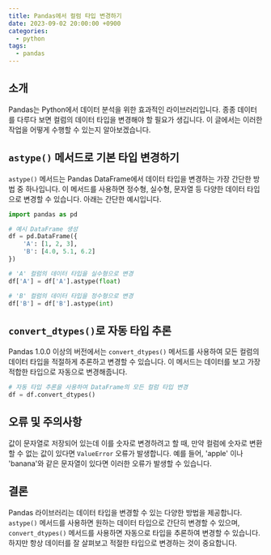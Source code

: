 ```yaml
---
title: Pandas에서 컬럼 타입 변경하기
date: 2023-09-02 20:00:00 +0900
categories:
  - python
tags:
  - pandas
---
```


## 소개
Pandas는 Python에서 데이터 분석을 위한 효과적인 라이브러리입니다. 종종 데이터를 다루다 보면 컬럼의 데이터 타입을 변경해야 할 필요가 생깁니다. 이 글에서는 이러한 작업을 어떻게 수행할 수 있는지 알아보겠습니다.

## `astype()` 메서드로 기본 타입 변경하기
`astype()` 메서드는 Pandas DataFrame에서 데이터 타입을 변경하는 가장 간단한 방법 중 하나입니다. 이 메서드를 사용하면 정수형, 실수형, 문자열 등 다양한 데이터 타입으로 변경할 수 있습니다. 아래는 간단한 예시입니다.

```python
import pandas as pd

# 예시 DataFrame 생성
df = pd.DataFrame({
    'A': [1, 2, 3],
    'B': [4.0, 5.1, 6.2]
})

# 'A' 컬럼의 데이터 타입을 실수형으로 변경
df['A'] = df['A'].astype(float)

# 'B' 컬럼의 데이터 타입을 정수형으로 변경
df['B'] = df['B'].astype(int)
```

## `convert_dtypes()`로 자동 타입 추론
Pandas 1.0.0 이상의 버전에서는 `convert_dtypes()` 메서드를 사용하여 모든 컬럼의 데이터 타입을 적절하게 추론하고 변경할 수 있습니다. 이 메서드는 데이터를 보고 가장 적합한 타입으로 자동으로 변경해줍니다.

```python
# 자동 타입 추론을 사용하여 DataFrame의 모든 컬럼 타입 변경
df = df.convert_dtypes()
```

## 오류 및 주의사항
값이 문자열로 저장되어 있는데 이를 숫자로 변경하려고 할 때, 만약 컬럼에 숫자로 변환할 수 없는 값이 있다면 `ValueError` 오류가 발생합니다. 예를 들어, 'apple' 이나 'banana'와 같은 문자열이 있다면 이러한 오류가 발생할 수 있습니다.

## 결론
Pandas 라이브러리는 데이터 타입을 변경할 수 있는 다양한 방법을 제공합니다. `astype()` 메서드를 사용하면 원하는 데이터 타입으로 간단히 변경할 수 있으며, `convert_dtypes()` 메서드를 사용하면 자동으로 타입을 추론하여 변경할 수 있습니다. 하지만 항상 데이터를 잘 살펴보고 적절한 타입으로 변경하는 것이 중요합니다.